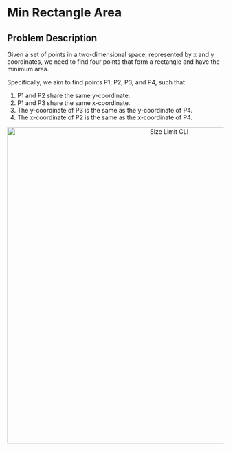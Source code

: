 # Min Rectangle Area

## Problem Description

Given a set of points in a two-dimensional space, represented by x and y coordinates, we need to find four points that form a rectangle and have the minimum area.

Specifically, we aim to find points P1, P2, P3, and P4, such that:

1.  P1 and P2 share the same y-coordinate.
2.  P1 and P3 share the same x-coordinate.
3.  The y-coordinate of P3 is the same as the y-coordinate of P4.
4.  The x-coordinate of P2 is the same as the x-coordinate of P4.


<p align="center">
  <img src="image/rectangle.jpg" alt="Size Limit CLI" width="738">
</p>

